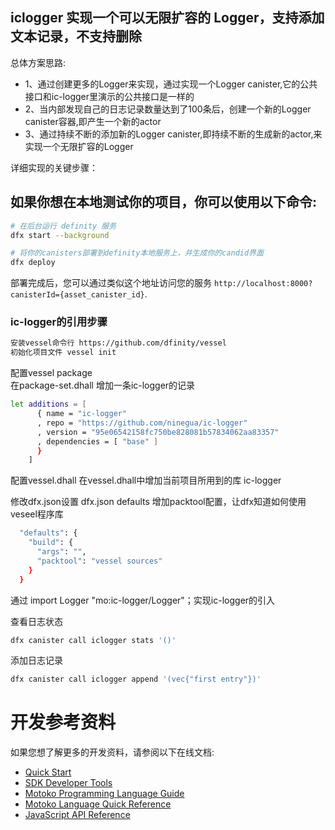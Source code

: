 ## iclogger 实现一个可以无限扩容的 Logger，支持添加文本记录，不支持删除
总体方案思路:
* 1、通过创建更多的Logger来实现，通过实现一个Logger canister,它的公共接口和ic-logger里演示的公共接口是一样的
* 2、当内部发现自己的日志记录数量达到了100条后，创建一个新的Logger canister容器,即产生一个新的actor
* 3、通过持续不断的添加新的Logger canister,即持续不断的生成新的actor,来实现一个无限扩容的Logger

详细实现的关键步骤：



## 如果你想在本地测试你的项目，你可以使用以下命令:

```bash
# 在后台运行 definity 服务
dfx start --background

# 将你的canisters部署到definity本地服务上，并生成你的candid界面
dfx deploy
```

部署完成后，您可以通过类似这个地址访问您的服务 `http://localhost:8000?canisterId={asset_canister_id}`.


### ic-logger的引用步骤
```bash
安装vessel命令行 https://github.com/dfinity/vessel
初始化项目文件 vessel init
```

配置vessel package  
在package-set.dhall 增加一条ic-logger的记录
```bash
let additions = [
      { name = "ic-logger"
      , repo = "https://github.com/ninegua/ic-logger"
      , version = "95e06542158fc750be828081b57834062aa83357"
      , dependencies = [ "base" ]
      }
    ]
```

配置vessel.dhall
在vessel.dhall中增加当前项目所用到的库 ic-logger

修改dfx.json设置
dfx.json defaults 增加packtool配置，让dfx知道如何使用veseel程序库
```bash
  "defaults": {
    "build": {
      "args": "",
      "packtool": "vessel sources"
    }
  }
```

通过 import Logger "mo:ic-logger/Logger"；实现ic-logger的引入


查看日志状态
```bash
dfx canister call iclogger stats '()'
```

添加日志记录
```bash
dfx canister call iclogger append '(vec{"first entry"})'
```

# 开发参考资料

如果您想了解更多的开发资料，请参阅以下在线文档:

- [Quick Start](https://sdk.dfinity.org/docs/quickstart/quickstart-intro.html)
- [SDK Developer Tools](https://sdk.dfinity.org/docs/developers-guide/sdk-guide.html)
- [Motoko Programming Language Guide](https://sdk.dfinity.org/docs/language-guide/motoko.html)
- [Motoko Language Quick Reference](https://sdk.dfinity.org/docs/language-guide/language-manual.html)
- [JavaScript API Reference](https://erxue-5aaaa-aaaab-qaagq-cai.raw.ic0.app)
